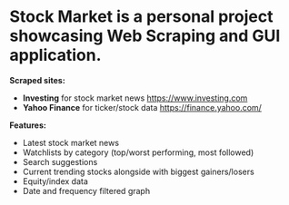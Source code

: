 # Stock Market is a personal project showcasing Web Scraping and GUI application.

**Scraped sites:**
- __Investing__ for stock market news https://www.investing.com
- __Yahoo Finance__ for ticker/stock data https://finance.yahoo.com/


**Features:**
- Latest stock market news
- Watchlists by category (top/worst performing, most followed)
- Search suggestions
- Current trending stocks alongside with biggest gainers/losers
- Equity/index data
- Date and frequency filtered graph
